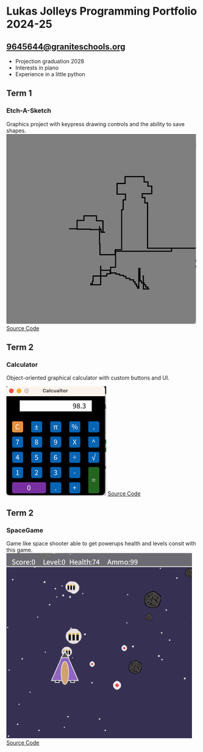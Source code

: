 # Lukas Jolleys Programming Portfolio 2024-25
## 9645644@graniteschools.org

* Projection graduation 2028
* Interests in piano
* Experience in a little python
  
## Term 1
### Etch-A-Sketch
Graphics project with keypress drawing controls and the ability to save shapes.
![Running App](https://github.com/Lukas-01242/progamingportfolio2025-a2/blob/main/images/Screenshot%202024-11-04%20at%2010.14.26%20AM.png?raw=true)
[Source Code](https://github.com/Lukas-01242/progamingportfolio2025-a2/blob/main/src/etchAScetch/etchAScetch.pde)


## Term 2
### Calculator
Object-oriented graphical calculator with custom buttons and UI.  

![Running App](https://github.com/Lukas-01242/progamingportfolio2025-a2/blob/main/images/Calc1.png?raw=true)
[Source Code](https://github.com/Lukas-01242/progamingportfolio2025-a2/tree/main/src/Calcualtor)

## Term 2 
### SpaceGame
Game like space shooter able to get powerups  health and levels consit with this game.
![Running App](https://github.com/Lukas-01242/progamingportfolio2025-a2/blob/main/images/spacegame.png?raw=true)
[Source Code](https://github.com/Lukas-01242/progamingportfolio2025-a2/tree/main/src/SpaceGame)
